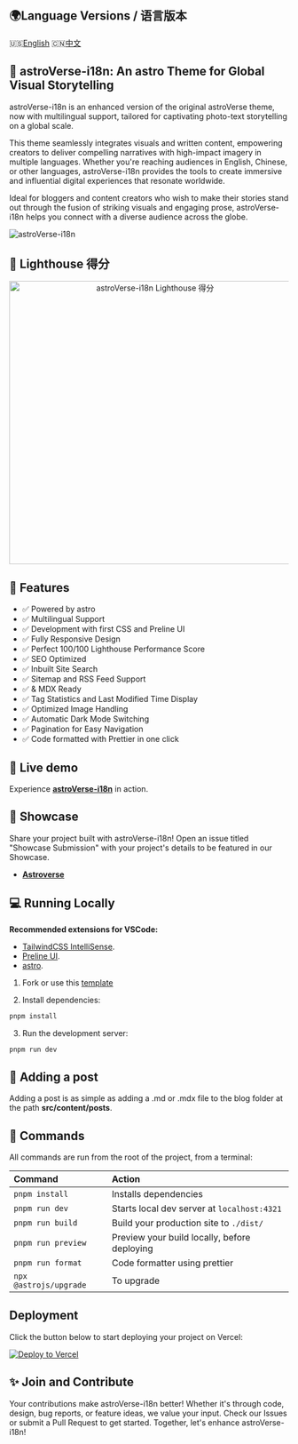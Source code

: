 ## 🌍Language Versions / 语言版本

🇺🇸[English](README.md) 🇨🇳[中文](README_CN.md)

## 🚀 **astroVerse-i18n**: An astro Theme for Global Visual Storytelling

astroVerse-i18n is an enhanced version of the original astroVerse theme, now with multilingual support, tailored for captivating photo-text storytelling on a global scale.

This theme seamlessly integrates visuals and written content, empowering creators to deliver compelling narratives with high-impact imagery in multiple languages. Whether you're reaching audiences in English, Chinese, or other languages, astroVerse-i18n provides the tools to create immersive and influential digital experiences that resonate worldwide.

Ideal for bloggers and content creators who wish to make their stories stand out through the fusion of striking visuals and engaging prose, astroVerse-i18n helps you connect with a diverse audience across the globe.

<img src="public/screenshot.webp" alt="astroVerse-i18n" />

## 💯 Lighthouse 得分

<p align="center">
  <a href="https://pagespeed.web.dev/analysis?url=https%3A%2F%2Fverse-i18n.vercel.app%2F">
    <img width="510" alt="astroVerse-i18n Lighthouse 得分" src="public/astroverse-i18n-lighthouse-score.svg">
  <a>
</p>

## 🎉 Features

- ✅ Powered by astro
- ✅ Multilingual Support
- ✅ Development with first CSS and Preline UI
- ✅ Fully Responsive Design
- ✅ Perfect 100/100 Lighthouse Performance Score
- ✅ SEO Optimized
- ✅ Inbuilt Site Search
- ✅ Sitemap and RSS Feed Support
- ✅  & MDX Ready
- ✅ Tag Statistics and Last Modified Time Display
- ✅ Optimized Image Handling
- ✅ Automatic Dark Mode Switching
- ✅ Pagination for Easy Navigation
- ✅ Code formatted with Prettier in one click

## 🎡 Live demo

Experience [**astroVerse-i18n**](https://verse-i18n.vercel.app) in action.

## 🌆 Showcase

Share your project built with astroVerse-i18n! Open an issue titled "Showcase Submission" with your project's details to be featured in our Showcase.

- [**Astroverse**](https://xubian.com)

## 💻 Running Locally

**Recommended extensions for VSCode:**

- [TailwindCSS IntelliSense](https://marketplace.visualstudio.com/items?itemName=bradlc.vscode-tailwindcss).
- [Preline UI](https://preline.co/).
- [astro](https://marketplace.visualstudio.com/items?itemName=astro-build.astro-vscode).

1. Fork or use this [template](https://github.com/isooosi/astroverse-i18n)

2. Install dependencies:

```bash
pnpm install
```

3. Run the development server:

```bash
pnpm run dev
```

## 📄 Adding a post

Adding a post is as simple as adding a .md or .mdx file to the blog folder at the path **src/content/posts**.

## 🧞 Commands

All commands are run from the root of the project, from a terminal:

| Command                | Action                                       |
| :--------------------- | :------------------------------------------- |
| `pnpm install`         | Installs dependencies                        |
| `pnpm run dev`         | Starts local dev server at `localhost:4321`  |
| `pnpm run build`       | Build your production site to `./dist/`      |
| `pnpm run preview`     | Preview your build locally, before deploying |
| `pnpm run format`      | Code formatter using prettier                |
| `npx @astrojs/upgrade` | To upgrade                                   |

## Deployment

Click the button below to start deploying your project on Vercel:

[![Deploy to Vercel](https://vercel.com/button)](https://vercel.com/import/project?template=https://github.com/isooosi/astroverse-i18n)

## ✨ Join and Contribute

Your contributions make astroVerse-i18n better! Whether it's through code, design, bug reports, or feature ideas, we value your input. Check our Issues or submit a Pull Request to get started. Together, let's enhance astroVerse-i18n!
